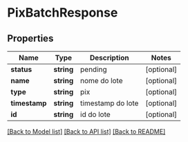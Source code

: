 # PixBatchResponse

## Properties
Name | Type | Description | Notes
------------ | ------------- | ------------- | -------------
**status** | **string** | pending | [optional] 
**name** | **string** | nome do lote | [optional] 
**type** | **string** | pix | [optional] 
**timestamp** | **string** | timestamp do lote | [optional] 
**id** | **string** | id do lote | [optional] 

[[Back to Model list]](../../README.md#documentation-for-models) [[Back to API list]](../../README.md#documentation-for-api-endpoints) [[Back to README]](../../README.md)

